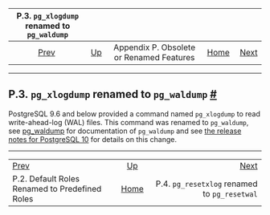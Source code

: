 <!--?xml version="1.0" encoding="UTF-8" standalone="no"?-->

|                  P.3. `pg_xlogdump` renamed to `pg_waldump`                  |                                                                         |                                          |                                                       |                                                                          |
| :--------------------------------------------------------------------------: | :---------------------------------------------------------------------- | :--------------------------------------: | ----------------------------------------------------: | -----------------------------------------------------------------------: |
| [Prev](default-roles.html "P.2. Default Roles Renamed to Predefined Roles")  | [Up](appendix-obsolete.html "Appendix P. Obsolete or Renamed Features") | Appendix P. Obsolete or Renamed Features | [Home](index.html "PostgreSQL 17devel Documentation") |  [Next](app-pgresetxlog.html "P.4. pg_resetxlog renamed to pg_resetwal") |

***

## P.3. `pg_xlogdump` renamed to `pg_waldump` [#](#PGXLOGDUMP)

[]()

PostgreSQL 9.6 and below provided a command named `pg_xlogdump` []()to read write-ahead-log (WAL) files. This command was renamed to `pg_waldump`, see [pg\_waldump](pgwaldump.html "pg_waldump") for documentation of `pg_waldump` and see [the release notes for PostgreSQL 10](release-prior.html "E.2. Prior Releases") for details on this change.

***

|                                                                              |                                                                         |                                                                          |
| :--------------------------------------------------------------------------- | :---------------------------------------------------------------------: | -----------------------------------------------------------------------: |
| [Prev](default-roles.html "P.2. Default Roles Renamed to Predefined Roles")  | [Up](appendix-obsolete.html "Appendix P. Obsolete or Renamed Features") |  [Next](app-pgresetxlog.html "P.4. pg_resetxlog renamed to pg_resetwal") |
| P.2. Default Roles Renamed to Predefined Roles                               |          [Home](index.html "PostgreSQL 17devel Documentation")          |                             P.4. `pg_resetxlog` renamed to `pg_resetwal` |
